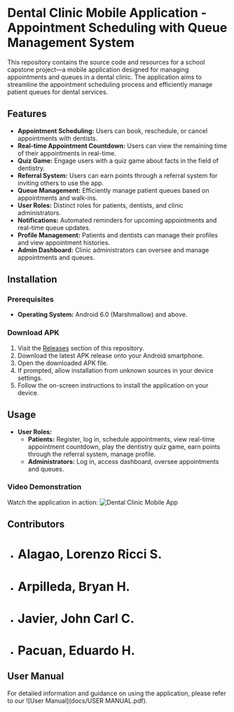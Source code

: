 # Dental Clinic Mobile Application - Appointment Scheduling with Queue Management System

This repository contains the source code and resources for a school capstone project—a mobile application designed for managing appointments and queues in a dental clinic. The application aims to streamline the appointment scheduling process and efficiently manage patient queues for dental services.

## Features
- **Appointment Scheduling:** Users can book, reschedule, or cancel appointments with dentists.
- **Real-time Appointment Countdown:** Users can view the remaining time of their appointments in real-time.
- **Quiz Game:** Engage users with a quiz game about facts in the field of dentistry.
- **Referral System:** Users can earn points through a referral system for inviting others to use the app.
- **Queue Management:** Efficiently manage patient queues based on appointments and walk-ins.
- **User Roles:** Distinct roles for patients, dentists, and clinic administrators.
- **Notifications:** Automated reminders for upcoming appointments and real-time queue updates.
- **Profile Management:** Patients and dentists can manage their profiles and view appointment histories.
- **Admin Dashboard:** Clinic administrators can oversee and manage appointments and queues.

## Installation
### Prerequisites
- **Operating System:** Android 6.0 (Marshmallow) and above.

### Download APK
1. Visit the [Releases](https://github.com/Shhbainu/Dental-Q-Mgmt-System/releases/download/V0.3/DentalQueueAndAppointmentManagementSystem.Client.apk) section of this repository.
2. Download the latest APK release onto your Android smartphone.
3. Open the downloaded APK file.
4. If prompted, allow installation from unknown sources in your device settings.
5. Follow the on-screen instructions to install the application on your device.

## Usage
- **User Roles:**
  - **Patients:** Register, log in, schedule appointments, view real-time appointment countdown, play the dentistry quiz game, earn points through the referral system, manage profile.
  - **Administrators:** Log in, access dashboard, oversee appointments and queues.

### Video Demonstration
Watch the application in action:
![Dental Clinic Mobile App](https://youtu.be/NuCAzSex2qs?si=VzD7d7pF1ZdXBPvB)

## Contributors
- # Alagao, Lorenzo Ricci S.
- # Arpilleda, Bryan H.
- # Javier, John Carl C.
- # Pacuan, Eduardo H.

## User Manual
For detailed information and guidance on using the application, please refer to our ![User Manual](docs/USER MANUAL.pdf).
